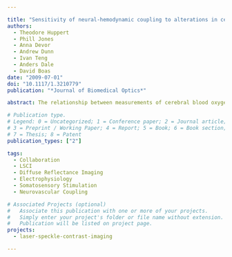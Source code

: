 ```yaml
---

title: "Sensitivity of neural-hemodynamic coupling to alterations in cerebral blood flow during hypercapnia"
authors:
  - Theodore Huppert
  - Phill Jones
  - Anna Devor
  - Andrew Dunn
  - Ivan Teng
  - Anders Dale
  - David Boas
date: "2009-07-01"
doi: "10.1117/1.3210779"
publication: "*Journal of Biomedical Optics*"

abstract: The relationship between measurements of cerebral blood oxygenation and neuronal activity is highly complex and depends on both neurovascular and neurometabolic biological coupling. While measurements of blood oxygenation changes via optical and MRI techniques have been developed to map functional brain activity, there is evidence that the specific characteristics of these signals are sensitive to the underlying vascular physiology and structure of the brain. Since baseline blood flow and oxygen saturation may vary between sessions and across subjects, functional blood oxygenation changes may be a less reliable indicator of brain activity in comparison to blood flow and metabolic changes. In this work, we use a biomechanical model to examine the relationships between neural, vascular, metabolic, and hemodynamic responses to parametric whisker stimulation under both normal and hypercapnic conditions in a rat model. We find that the relationship between neural activity and oxy- and deoxyhemoglobin changes is sensitive to hypercapnia-induced changes in baseline cerebral blood flow. In contrast, the underlying relationships between evoked neural activity, blood flow, and model-estimated oxygen metabolism changes are unchanged by the hypercapnic challenge. We conclude that evoked changes in blood flow and cerebral oxygen metabolism are more closely associated with underlying evoked neuronal responses.

# Publication type.
# Legend: 0 = Uncategorized; 1 = Conference paper; 2 = Journal article;
# 3 = Preprint / Working Paper; 4 = Report; 5 = Book; 6 = Book section;
# 7 = Thesis; 8 = Patent
publication_types: ["2"]

tags:
  - Collaboration
  - LSCI
  - Diffuse Reflectance Imaging
  - Electrophysiology
  - Somatosensory Stimulation
  - Neurovascular Coupling

# Associated Projects (optional)
#   Associate this publication with one or more of your projects.
#   Simply enter your project's folder or file name without extension.
#   Publication will be listed on project page.
projects:
  - laser-speckle-contrast-imaging

---
```

